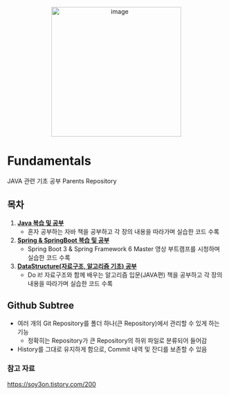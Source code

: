 <p align="center">
  <img src="https://github.com/user-attachments/assets/f77a1967-012d-45c1-8cec-941065232491" alt="image" width="300"/>
</p>


# Fundamentals
JAVA 관련 기초 공부 Parents Repository

## 목차
1. **[Java 복습 및 공부](https://github.com/PastelQ/Java)**
   - 혼자 공부하는 자바 책을 공부하고 각 장의 내용을 따라가며 실습한 코드 수록
2. **[Spring & SpringBoot 복습 및 공부](https://github.com/PastelQ/Spring)**
   - Spring Boot 3 & Spring Framework 6 Master 영상 부트캠프를 시청하며 실습한 코드 수록
3. **[DataStructure(자료구조, 알고리즘 기초) 공부](https://github.com/PastelQ/DataStructure)**
   - Do it! 자료구조와 함께 배우는 알고리즘 입문(JAVA편) 책을  공부하고 각 장의 내용을 따라가며 실습한 코드 수록

## Github Subtree
- 여러 개의 Git Repository를 폴더 하나(큰 Repository)에서 관리할 수 있게 하는 기능
  - 정확히는 Repository가 큰 Repository의 하위 파일로 분류되어 들어감
- History를 그대로 유지하게 함으로, Commit 내역 및 잔디를 보존할 수 있음

### 참고 자료
https://soy3on.tistory.com/200
